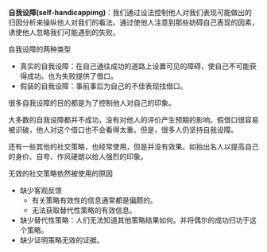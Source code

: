 **自我设障(self-handicappimg)**：我们通过设法控制他人对我们表现可能做出的归因分析来操纵他人对我们的看法。通过使他人注意到那些妨碍自己表现的因素，诱使他人忽略我们可能遇到的失败。

自我设障的两种类型
+ 真实的自我设障：在自己通往成功的道路上设置可见的障碍，使自己不可能获得成功。也为失败提供了借口。
+ 假装的自我设障：事前事后为自己的不佳表现找借口。

很多自我设障的目的都是为了控制他人对自己的印象。

大多数的自我设障都并不成功，没有对他人的评价产生预期的影响。假借口很容易被识破，他人对这个借口也不会看得太重。但是，很多人仍坚持自我设障。

还有一些其他的社交策略，也经常使用，但是并没有效果。如抬出名人以提高自己的身价、自夸、作风硬朗以给人强烈的印象。

无效的社交策略依然被使用的原因
+ 缺少客观反馈
	+ 有关策略有效性的信息通常都是偏颇的。
	+ 无法获取替代性策略的有效信息。
+ 缺少替代性策略：人们无法知道其他策略结果如何。并将偶尔的成功归功于这个策略。
+ 缺少证明策略无效的证据。

